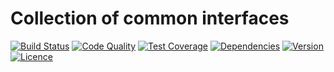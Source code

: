 # Collection of common interfaces

[![Build Status](https://img.shields.io/travis/weew/php-contracts.svg)](https://travis-ci.org/weew/php-contracts)
[![Code Quality](https://img.shields.io/scrutinizer/g/weew/php-contracts.svg)](https://scrutinizer-ci.com/g/weew/php-contracts)
[![Test Coverage](https://img.shields.io/coveralls/weew/php-contracts.svg)](https://coveralls.io/github/weew/php-contracts)
[![Dependencies](https://img.shields.io/versioneye/d/php/weew:php-contracts.svg)](https://versioneye.com/php/weew:php-contracts)
[![Version](https://img.shields.io/packagist/v/weew/php-contracts.svg)](https://packagist.org/packages/weew/php-contracts)
[![Licence](https://img.shields.io/packagist/l/weew/php-contracts.svg)](https://packagist.org/packages/weew/php-contracts)
